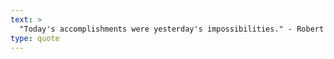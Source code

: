 ```yaml
---
text: >
  "Today's accomplishments were yesterday's impossibilities." - Robert Schuller
type: quote
---
```

